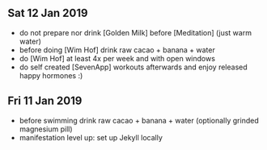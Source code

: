 ## Sat 12 Jan 2019
- do not prepare nor drink [Golden Milk] before [Meditation] (just warm water)
- before doing [Wim Hof] drink raw cacao + banana + water
- do [Wim Hof] at least 4x per week and with open windows
- do self created [SevenApp] workouts afterwards and enjoy released happy hormones :)

## Fri 11 Jan 2019
- before swimming drink raw cacao + banana + water (optionally grinded magnesium pill)
- manifestation level up: set up Jekyll locally
